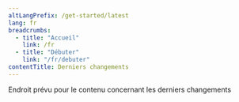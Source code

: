 ```yaml
---
altLangPrefix: /get-started/latest
lang: fr
breadcrumbs:
  - title: "Accueil"
    link: /fr
  - title: "Débuter"
    link: "/fr/debuter"
contentTitle: Derniers changements
---
```

<p>Endroit prévu pour le contenu concernant les derniers changements</p>
